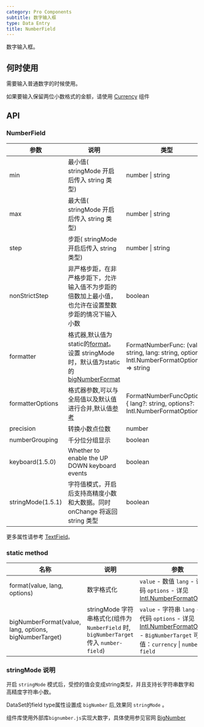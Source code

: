 ```yaml
---
category: Pro Components
subtitle: 数字输入框
type: Data Entry
title: NumberField
---
```


数字输入框。

## 何时使用

需要输入普通数字的时候使用。

如果要输入保留两位小数格式的金额，请使用 [Currency](/components-pro/currency/#Currency) 组件

## API

### NumberField

| 参数 | 说明   | 类型   | 默认值 |
| ---- | ------ | ------ | ------ |
| min  | 最小值( stringMode 开启后传入 string 类型) | number \| string |   MIN_SAFE_INTEGER  |
| max  | 最大值( stringMode 开启后传入 string 类型) | number \| string |    MAX_SAFE_INTEGER   |
| step | 步距( stringMode 开启后传入 string 类型)   | number \| string |        |
| nonStrictStep | 非严格步距，在非严格步距下，允许输入值不为步距的倍数加上最小值，也允许在设置整数步距的情况下输入小数   | boolean | false |
| formatter | 格式器,默认值为static的[format](https://github.com/open-hand/choerodon-ui/blob/master/components-pro/number-field/NumberField.tsx)。设置 stringMode 时，默认值为static的[bigNumberFormat](https://github.com/open-hand/choerodon-ui/blob/master/components-pro/number-field/NumberField.tsx)  | FormatNumberFunc: (value: string, lang: string, options: Intl.NumberFormatOptions) => string |        |
| formatterOptions | 格式器参数,可以与全局值以及默认值进行合并,默认值[参考](https://github.com/open-hand/choerodon-ui/blob/master/components-pro/number-field/NumberField.tsx)   | FormatNumberFuncOptions: { lang?: string, options?: Intl.NumberFormatOptions } |        |
| precision | 转换小数点位数 | number |  |
| numberGrouping | 千分位分组显示 | boolean | true |
| keyboard(1.5.0) | Whether to enable the UP DOWN keyboard events | boolean | true |
| stringMode(1.5.1) | 字符值模式，开启后支持高精度小数和大数据。同时 onChange 将返回 string 类型 | boolean |  |

更多属性请参考 [TextField](/components-pro/text-field/#TextField)。

### static method

| 名称 | 说明 | 参数 |
| --- | --- | --- |
| format(value, lang, options) | 数字格式化 | `value` - 数值 `lang` - 语言代码 `options` - 详见[Intl.NumberFormatOptions](https://developer.mozilla.org/zh-CN/docs/Web/JavaScript/Reference/Global_Objects/NumberFormat) |
| bigNumberFormat(value, lang, options, bigNumberTarget) | stringMode 字符串格式化(组件为 `NumberField` 时, `bigNumberTarget` 传入 `number-field`) | `value` - 字符串 `lang` - 语言代码 `options` - 详见[Intl.NumberFormatOptions](https://developer.mozilla.org/zh-CN/docs/Web/JavaScript/Reference/Global_Objects/NumberFormat) - `BigNumberTarget` 可选值：`currency` \| `number-field` |

### stringMode 说明

开启 `stringMode` 模式后，受控的值会变成string类型，并且支持长字符串数字和高精度字符串小数。

DataSet的field type属性设置成 `bigNumber` 后,效果同 `stringMode` 。

组件库使用外部库`bignumber.js`实现大数字，具体使用参见官网 [BigNumber](https://mikemcl.github.io/bignumber.js/)

<style>
.code-box .c7n-row {
  margin-bottom: .24rem;
}
</style>
